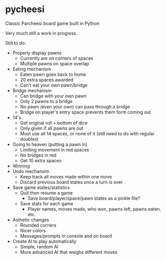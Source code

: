 # pycheesi
Classic Parcheesi board game built in Python

Very much still a work in progress.

Still to do:
- Properly display pawns
    - Currently are on corners of spaces
    - Multiple pawns on space overlap
- Eating mechanism
    - Eaten pawn goes back to home
    - 20 extra spaces awarded
    - Can't eat your own pawn/bridge
- Bridge mechanism
    - Can bridge with your own pawn
    - Only 2 pawns to a bridge
    - No pawn (even your own) can pass through a bridge
    - Bridge on player's entry space prevents them form coming out
- 14's
    - Get original roll + bottom of dice
    - Only given if all pawns are out
    - Must use all 14 spaces, or none of it (still need to do with regular doubles)
- Going to heaven (putting a pawn in)
    - Limiting movement in red spaces
    - No bridges in red
    - Get 10 extra spaces
- Winning
- Undo mechansim
    - Keep track all moves made within one move
    - Discard previous board states once a turn is over
- Save game states/statistics
    - Quit then resume a game
        - Save board/player/space/pawn states as a pickle file?
    - Save stats for each game
        - Player names, moves made, who won, pawns left, pawns eaten, etc.
- Asthetic changes
    - Rounded corners
    - Nicer colors
    - Messages/prompts in console and on board
- Create AI to play automatically
    - Simple, random AI
    - More advanced AI that weighs different moves
